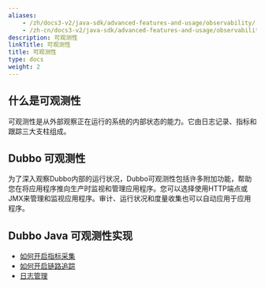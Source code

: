 ```yaml
---
aliases:
    - /zh/docs3-v2/java-sdk/advanced-features-and-usage/observability/
    - /zh-cn/docs3-v2/java-sdk/advanced-features-and-usage/observability/
description: 可观测性
linkTitle: 可观测性
title: 可观测性
type: docs
weight: 2
---
```







## 什么是可观测性
可观测性是从外部观察正在运行的系统的内部状态的能力。它由日志记录、指标和跟踪三大支柱组成。

## Dubbo 可观测性
为了深入观察Dubbo内部的运行状况，Dubbo可观测性包括许多附加功能，帮助您在将应用程序推向生产时监视和管理应用程序。您可以选择使用HTTP端点或JMX来管理和监视应用程序。审计、运行状况和度量收集也可以自动应用于应用程序。

## Dubbo Java 可观测性实现
- [如何开启指标采集](./meter/)
- [如何开启链路追踪](./tracing/)
- [日志管理](./logging/)